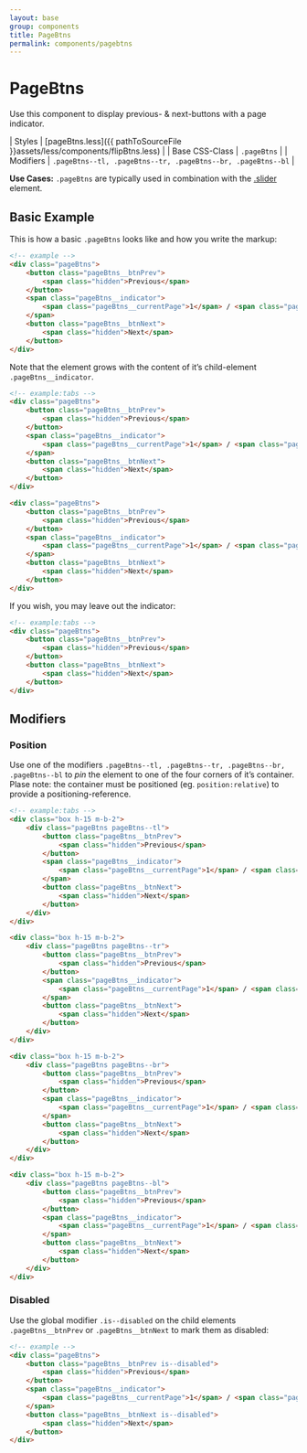 ```yaml
---
layout: base
group: components
title: PageBtns
permalink: components/pagebtns
---
```


# PageBtns

<p class="intro">Use this component to display previous- & next-buttons with a page indicator.</p>

| Styles         | [pageBtns.less]({{ pathToSourceFile }}assets/less/components/flipBtns.less) |
| Base CSS-Class | `.pageBtns`                                                               |
| Modifiers      | `.pageBtns--tl, .pageBtns--tr, .pageBtns--br, .pageBtns--bl`              |

<p class="hint"><b>Use Cases:</b> <code>.pageBtns</code> are typically used in combination with the <a href="components/slider.html">.slider</a> element.</p>

## Basic Example

This is how a basic `.pageBtns` looks like and how you write the markup:

```html
<!-- example -->
<div class="pageBtns">
    <button class="pageBtns__btnPrev">
        <span class="hidden">Previous</span>
    </button>
    <span class="pageBtns__indicator">
        <span class="pageBtns__currentPage">1</span> / <span class="pageBtns__totalPages">10</span>
    </span>
    <button class="pageBtns__btnNext">
        <span class="hidden">Next</span>
    </button>
</div>
```

Note that the element grows with the content of it’s child-element `.pageBtns__indicator`. 

```html
<!-- example:tabs -->
<div class="pageBtns">
    <button class="pageBtns__btnPrev">
        <span class="hidden">Previous</span>
    </button>
    <span class="pageBtns__indicator">
        <span class="pageBtns__currentPage">1</span> / <span class="pageBtns__totalPages">1000</span>
    </span>
    <button class="pageBtns__btnNext">
        <span class="hidden">Next</span>
    </button>
</div>

<div class="pageBtns">
    <button class="pageBtns__btnPrev">
        <span class="hidden">Previous</span>
    </button>
    <span class="pageBtns__indicator">
        <span class="pageBtns__currentPage">1</span> / <span class="pageBtns__totalPages">100000000</span>
    </span>
    <button class="pageBtns__btnNext">
        <span class="hidden">Next</span>
    </button>
</div>
```

If you wish, you may leave out the indicator:

```html
<!-- example:tabs -->
<div class="pageBtns">
    <button class="pageBtns__btnPrev">
        <span class="hidden">Previous</span>
    </button>
    <button class="pageBtns__btnNext">
        <span class="hidden">Next</span>
    </button>
</div>
```

## Modifiers

### Position

Use one of the modifiers `.pageBtns--tl, .pageBtns--tr, .pageBtns--br, .pageBtns--bl` to *pin* the element to one of the four corners of it’s container. Plase note: the container must be positioned (eg. `position:relative`) to provide a positioning-reference.

```html
<!-- example:tabs -->
<div class="box h-15 m-b-2">
    <div class="pageBtns pageBtns--tl">
        <button class="pageBtns__btnPrev">
            <span class="hidden">Previous</span>
        </button>
        <span class="pageBtns__indicator">
            <span class="pageBtns__currentPage">1</span> / <span class="pageBtns__totalPages">10</span>
        </span>
        <button class="pageBtns__btnNext">
            <span class="hidden">Next</span>
        </button>
    </div>
</div>

<div class="box h-15 m-b-2">
    <div class="pageBtns pageBtns--tr">
        <button class="pageBtns__btnPrev">
            <span class="hidden">Previous</span>
        </button>
        <span class="pageBtns__indicator">
            <span class="pageBtns__currentPage">1</span> / <span class="pageBtns__totalPages">10</span>
        </span>
        <button class="pageBtns__btnNext">
            <span class="hidden">Next</span>
        </button>
    </div>
</div>

<div class="box h-15 m-b-2">
    <div class="pageBtns pageBtns--br">
        <button class="pageBtns__btnPrev">
            <span class="hidden">Previous</span>
        </button>
        <span class="pageBtns__indicator">
            <span class="pageBtns__currentPage">1</span> / <span class="pageBtns__totalPages">10</span>
        </span>
        <button class="pageBtns__btnNext">
            <span class="hidden">Next</span>
        </button>
    </div>
</div>

<div class="box h-15 m-b-2">
    <div class="pageBtns pageBtns--bl">
        <button class="pageBtns__btnPrev">
            <span class="hidden">Previous</span>
        </button>
        <span class="pageBtns__indicator">
            <span class="pageBtns__currentPage">1</span> / <span class="pageBtns__totalPages">10</span>
        </span>
        <button class="pageBtns__btnNext">
            <span class="hidden">Next</span>
        </button>
    </div>
</div>
```

### Disabled

Use the global modifier `.is--disabled` on the child elements `.pageBtns__btnPrev` or `.pageBtns__btnNext` to mark them as disabled:

```html
<!-- example -->
<div class="pageBtns">
    <button class="pageBtns__btnPrev is--disabled">
        <span class="hidden">Previous</span>
    </button>
    <span class="pageBtns__indicator">
        <span class="pageBtns__currentPage">1</span> / <span class="pageBtns__totalPages">10</span>
    </span>
    <button class="pageBtns__btnNext is--disabled">
        <span class="hidden">Next</span>
    </button>
</div>
```